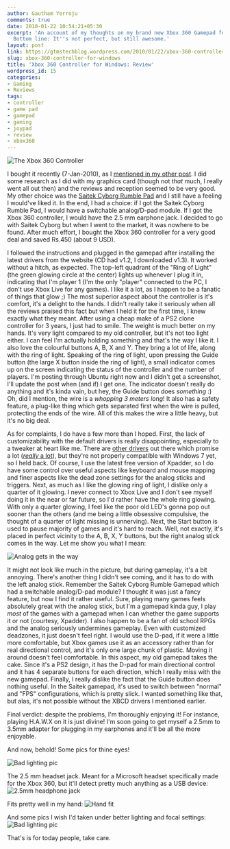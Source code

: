 ```yaml
---
author: Gautham Yerroju
comments: true
date: 2010-01-22 10:54:21+05:30
excerpt: 'An account of my thoughts on my brand new Xbox 360 Gamepad for Windows.
  Bottom line: It''s not perfect, but still awesome.'
layout: post
link: https://gtmstechblog.wordpress.com/2010/01/22/xbox-360-controller-for-windows/
slug: xbox-360-controller-for-windows
title: 'Xbox 360 Controller for Windows: Review'
wordpress_id: 15
categories:
- Gaming
- Reviews
tags:
- controller
- game pad
- gamepad
- gaming
- joypad
- review
- xbox360
---
```

![The Xbox 360 Controller](/img/post-images/2010-01-22-xbox-360-controller-for-windows/main.jpg)

I bought it recently (7-Jan-2010), as I [mentioned in my other post](http://gtmstechblog.wordpress.com/2010/01/21/new-brains-for-my-machine/ "The new brains for my machine"). I did some research as I did with my graphics card (though not _that_ much, I really went all out then) and the reviews and reception seemed to be very good. My other choice was the [Saitek Cyborg Rumble Pad](http://www.saitek.com/uk/prod/p3600.htm "Official product page") and I still have a feeling I would've liked it. In the end, I had a choice: if I got the Saitek Cyborg Rumble Pad, I would have a switchable analog/D-pad module. If I got the Xbox 360 controller, I would have the 2.5 mm earphone jack. I decided to go with Saitek Cyborg but when I went to the market, it was nowhere to be found. After much effort, I bought the Xbox 360 controller for a very good deal and saved Rs.450 (about 9 USD).

I followed the instructions and plugged in the gamepad after installing the latest drivers from the website (CD had v1.2, I downloaded v1.3). It worked without a hitch, as expected. The top-left quadrant of the "Ring of Light" (the green glowing circle at the center) lights up whenever I plug it in, indicating that I'm player 1 (I'm the only "player" connected to the PC, I don't use Xbox Live for any games). I like it a lot, as I happen to be a fanatic of things that glow ;) The most superior aspect about the controller is it's comfort, it's a delight to the hands. I didn't really take it seriously when all the reviews praised this fact but when I held it for the first time, I knew exactly what they meant. After using a cheap make of a PS2 clone controller for 3 years, I just had to smile. The weight is much better on my hands. It's very light compared to my old controller, but it's not too light either. I can feel I'm actually holding something and that's the way I like it. I also love the colourful buttons A, B, X and Y. They bring a lot of life, along with the ring of light. Speaking of the ring of light, upon pressing the Guide button (the large X button inside the ring of light), a small indicator comes up on the screen indicating the status of the controller and the number of players. I'm posting through Ubuntu right now and I didn't get a screenshot, I'll update the post when (and if) I get one. The indicator doesn't really do anything and it's kinda vain, but hey, the Guide button does _something_ :) Oh, did I mention, the wire is a _whopping 3 meters long_! It also has a safety feature, a plug-like thing which gets separated first when the wire is pulled, protecting the ends of the wire. All of this makes the wire a little heavy, but it's no big deal.

As for complaints, I do have a few more than I hoped. First, the lack of customizability with the default drivers is really disappointing, especially to a tweaker at heart like me. There are [other drivers](http://www.redcl0ud.com/xbcd.html "XBCD - XBox Controller Driver for Windows 98/2000/XP") out there which promise a lot ([_really_ a lot](http://xbcd360guide.50webs.com/ "XBCD 360 Install Guide (outdated)")), but they're not properly compatible with Windows 7 yet, so I held back. Of course, I use the latest free version of Xpadder, so I do have some control over useful aspects like keyboard and mouse mapping and finer aspects like the dead zone settings for the analog sticks and triggers. Next, as much as I like the glowing ring of light, I dislike only a quarter of it glowing. I never connect to Xbox Live and I don't see myself doing it in the near or far future, so I'd rather have the whole ring glowing. With only a quarter glowing, I feel like the poor old LED's gonna pop out sooner than the others (and me being a little obsessive compulsive, the thought of a quarter of light missing is unnerving). Next, the Start button is used to pause majority of games and it's hard to reach. Well, not exactly, it's placed in perfect vicinity to the A, B, X, Y buttons, but the right analog stick comes in the way. Let me show you what I mean:

![Analog gets in the way](/img/post-images/2010-01-22-xbox-360-controller-for-windows/oops.jpg)

It might not look like much in the picture, but during gameplay, it's a bit annoying. There's another thing I didn't see coming, and it has to do with the left analog stick. Remember the Saitek Cyborg Rumble Gamepad which had a switchable analog/D-pad module? I thought it was just a fancy feature, but now I find it rather useful. Sure, playing many games feels absolutely great with the analog stick, but I'm a gamepad kinda guy, I play _most_ of the games with a gamepad when I can whether the game supports it or not (courtesy, Xpadder). I also happen to be a fan of old school RPGs and the analog seriously undermines gameplay. Even with customized deadzones, it just doesn't feel right. I would use the D-pad, if it were a little more comfortable, but Xbox games use it as an accessory rather than for real directional control, and it's only one large chunk of plastic. Moving it around doesn't feel comfortable. In this aspect, my old gamepad takes the cake. Since it's a PS2 design, it has the D-pad for main directional control and it has 4 separate buttons for each direction, which I really miss with the new gamepad. Finally, I really dislike the fact that the Guide button does nothing useful. In the Saitek gamepad, it's used to switch between "normal" and "FPS" configurations, which is pretty slick. I wanted something like that, but alas, it's not possible without the XBCD drivers I mentioned earlier.

Final verdict: despite the problems, I'm thoroughly enjoying it! For instance, playing H.A.W.X on it is just divine! I'm soon going to get myself a 2.5mm to 3.5mm adapter for plugging in my earphones and it'll be all the more enjoyable.

And now, behold! Some pics for thine eyes!

![Bad lighting pic](/img/post-images/2010-01-22-xbox-360-controller-for-windows/pic1.jpg)

The 2.5 mm headset jack. Meant for a Microsoft headset specifically made for the Xbox 360, but it'll detect pretty much anything as a USB device:
![2.5mm headphone jack](/img/post-images/2010-01-22-xbox-360-controller-for-windows/headphone_jack.jpg)

Fits pretty well in my hand:
![Hand fit](/img/post-images/2010-01-22-xbox-360-controller-for-windows/hand_fit.jpg)

And some pics I wish I'd taken under better lighting and focal settings:
![Bad lighting pic](/img/post-images/2010-01-22-xbox-360-controller-for-windows/low_light.jpg)

That's is for today people, take care.
